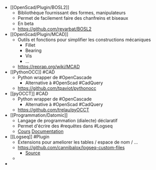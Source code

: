 - [[OpenScad/Plugin/BOSL2]]
	- Bibliothèque fournissant des formes, manipulateurs
	- Permet de facilement faire des chanfreins et biseaux
	- En beta
	- https://github.com/revarbat/BOSL2
- [[OpenScad/Plugin/MCAD]]
	- Outils et fonctions pour simplifier les constructions mécaniques
		- Fillet
		- Bearing
		- Vis
		- ...
	- https://reprap.org/wiki/MCAD
- [[PythonOCC]] #CAD
	- Python wrapper de #OpenCascade
		- Alternative à #OpenScad #CadQuery
	- https://github.com/tpaviot/pythonocc
- [[pyOCCT]] #CAD
	- Python wrapper de #OpenCascade
		- Alternative à #OpenScad #CadQuery
	- https://github.com/trelau/pyOCCT
- [[Programmation/Datomic]]
	- Langage de programmation (dialecte) déclaratif
	- Permet d'écrire des #requêtes dans #Logseq
	- [Cours](https://www.learndatalogtoday.org/) [Documentation](https://www.datomic.com/)
- [[Logseq]] #Plugin
	- Extensions pour ameliorer les tables / espace de nom / ...
	- https://github.com/cannibalox/logseq-custom-files
		- [Source](https://www.reddit.com/r/logseq/comments/vyv9gs/a_comprehensive_guide_to_the_logseq_namespaces/)
	-
-